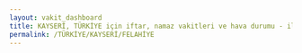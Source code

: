 ```yaml
---
layout: vakit_dashboard
title: KAYSERİ, TÜRKİYE için iftar, namaz vakitleri ve hava durumu - ilçe/eyalet seç
permalink: /TÜRKİYE/KAYSERİ/FELAHİYE
---
```


<script type="text/javascript">
  var GLOBAL_COUNTRY = 'TÜRKİYE';
  var GLOBAL_CITY = 'KAYSERİ';
  var GLOBAL_STATE = 'FELAHİYE';
  var lat = 72;
  var lon = 21;
</script>
